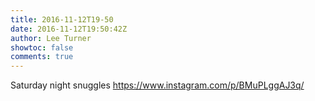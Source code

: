 ```yaml
---
title: 2016-11-12T19-50
date: 2016-11-12T19:50:42Z
author: Lee Turner
showtoc: false
comments: true
---
```


Saturday night snuggles https://www.instagram.com/p/BMuPLggAJ3q/

